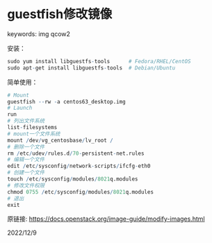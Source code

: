# guestfish修改镜像

keywords: img qcow2  

安装：  
```r
sudo yum install libguestfs-tools      # Fedora/RHEL/CentOS
sudo apt-get install libguestfs-tools  # Debian/Ubuntu
```

简单使用：  
```r
# Mount
guestfish --rw -a centos63_desktop.img
# Launch
run
# 列出文件系统
list-filesystems
# mount一个文件系统
mount /dev/vg_centosbase/lv_root /
# 删除一个文件
rm /etc/udev/rules.d/70-persistent-net.rules
# 编辑一个文件
edit /etc/sysconfig/network-scripts/ifcfg-eth0
# 创建一个文件
touch /etc/sysconfig/modules/8021q.modules
# 修改文件权限
chmod 0755 /etc/sysconfig/modules/8021q.modules
# 退出
exit
```

原链接: https://docs.openstack.org/image-guide/modify-images.html  


2022/12/9  

